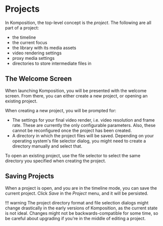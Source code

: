 # Projects

In Komposition, the top-level concept is the _project_. The following are all
part of a project:

* the timeline
* the current focus
* the library with its media assets
* video rendering settings
* proxy media settings
* directories to store intermediate files in

## The Welcome Screen

When launching Komposition, you will be presented with the welcome screen.
From there, you can either create a new project, or opening an existing
project.

When creating a new project, you will be prompted for:

* The settings for your final video render, i.e. video resolution
and frame rate. These are currently the only configurable parameters.
Also, these cannot be reconfigured once the project has been created.
* A directory in which the project files will be saved. Depending on
your operating system's file selector dialog, you might need to create
a directory manually and select that.

To open an existing project, use the file selector to select the same
directory you specified when creating the project.

## Saving Projects

When a project is open, and you are in the timeline mode, you can save the
current project. Click *Save* in the *Project* menu, and it will be
persisted.

!!! warning
    The project directory format and file selection dialogs might change
    drastically in the early versions of Komposition, as the current state
    is not ideal. Changes might not be backwards-compatible for some time,
	so be careful about upgrading if you're in the middle of editing a
	project.
